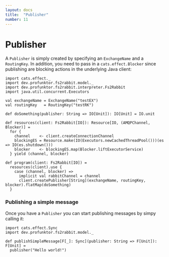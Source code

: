 ```yaml
---
layout: docs
title:  "Publisher"
number: 11
---
```


# Publisher

A `Publisher` is simply created by specifying an `ExchangeName` and a `RoutingKey`. In addition, you need to pass in a `cats.effect.Blocker` since publishing are blocking actions in the underlying Java client:

```tut:book:silent
import cats.effect._
import dev.profunktor.fs2rabbit.model._
import dev.profunktor.fs2rabbit.interpreter.Fs2Rabbit
import java.util.concurrent.Executors

val exchangeName = ExchangeName("testEX")
val routingKey   = RoutingKey("testRK")

def doSomething(publisher: String => IO[Unit]): IO[Unit] = IO.unit

def resources(client: Fs2Rabbit[IO]): Resource[IO, (AMQPChannel, Blocker)] =
  for {
    channel    <- client.createConnectionChannel
    blockingES = Resource.make(IO(Executors.newCachedThreadPool()))(es => IO(es.shutdown()))
    blocker    <- blockingES.map(Blocker.liftExecutorService)
  } yield (channel, blocker)

def program(client: Fs2Rabbit[IO]) =
  resources(client).use {
    case (channel, blocker) =>
      implicit val rabbitChannel = channel
      client.createPublisher[String](exchangeName, routingKey, blocker).flatMap(doSomething)
  }
```

### Publishing a simple message

Once you have a `Publisher` you can start publishing messages by simpy calling it:

```tut:book:silent
import cats.effect.Sync
import dev.profunktor.fs2rabbit.model._

def publishSimpleMessage[F[_]: Sync](publisher: String => F[Unit]): F[Unit] =
  publisher("Hello world!")
```
